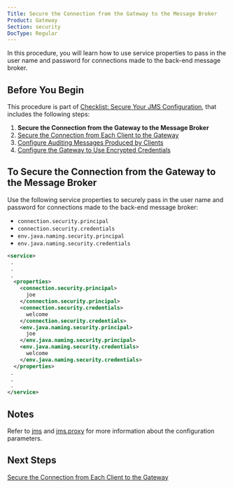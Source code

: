 ```yaml
---
Title: Secure the Connection from the Gateway to the Message Broker
Product: Gateway
Section: security
DocType: Regular
---
```


In this procedure, you will learn how to use service properties to pass in the user name and password for connections made to the back-end message broker.

Before You Begin
----------------

This procedure is part of [Checklist: Secure Your JMS Configuration](o_jms_secure.md), that includes the following steps:

1.  **Secure the Connection from the Gateway to the Message Broker**
2.  [Secure the Connection from Each Client to the Gateway](p_client_jms_secure.md)
3.  [Configure Auditing Messages Produced by Clients](p_auditing_jms_secure.md)
4.  [Configure the Gateway to Use Encrypted Credentials](p_encrypted_jms_secure.md)

To Secure the Connection from the Gateway to the Message Broker
------------------------------------------------------------------

Use the following service properties to securely pass in the user name and password for connections made to the back-end message broker:

-   `connection.security.principal`
-   `connection.security.credentials`
-   `env.java.naming.security.principal`
-   `env.java.naming.security.credentials`

``` xml
<service>
 .
 .
 .
  <properties>
    <connection.security.principal>
      joe
    </connection.security.principal>
    <connection.security.credentials>
      welcome
    </connection.security.credentials>
    <env.java.naming.security.principal>
      joe
    </env.java.naming.security.principal>
    <env.java.naming.security.credentials>
      welcome
    </env.java.naming.security.credentials>
  </properties>
 .
 .
 .
</service>
```

Notes
-----

Refer to [jms](https://github.com/kaazing/gateway/tree/develop/doc/admin-reference/r_conf_jms.md#jms) and [jms.proxy](https://github.com/kaazing/gateway/tree/develop/doc/admin-reference/r_conf_jms.md#jmsproxy) for more information about the configuration parameters.

Next Steps
----------

[Secure the Connection from Each Client to the Gateway](p_client_jms_secure.md)
